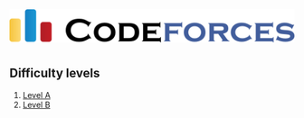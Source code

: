 <img src="https://github.com/marihere/Codeforces/blob/master/assets/codeforces_logo.png">

#

## Difficulty levels
1. [Level A](https://github.com/marihere/subliminally_gui/blob/master/Level%20A)
2. [Level B](https://github.com/marihere/subliminally_gui/blob/master/Level%20B)

<br>